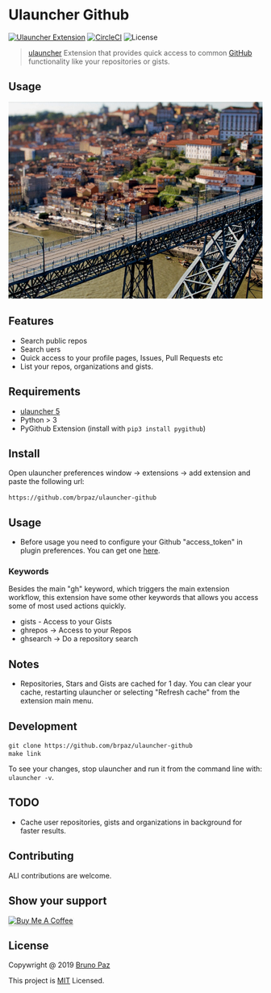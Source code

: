 # Ulauncher Github

[![Ulauncher Extension](https://img.shields.io/badge/Ulauncher-Extension-green.svg?style=for-the-badge)](https://ext.ulauncher.io/-/github-brpaz-ulauncher-github)
[![CircleCI](https://img.shields.io/circleci/build/github/brpaz/ulauncher-github.svg?style=for-the-badge)](https://circleci.com/gh/brpaz/ulauncher-github)
![License](https://img.shields.io/github/license/brpaz/ulauncher-github.svg?style=for-the-badge)

> [ulauncher](https://ulauncher.io/) Extension that provides quick access to common [GitHub](https://github.com) functionality like your repositories or gists.

## Usage

![demo](demo.gif)

## Features

- Search public repos
- Search uers
- Quick access to your profile pages, Issues, Pull Requests etc
- List your repos, organizations and gists.

## Requirements

- [ulauncher 5](https://ulauncher.io/)
- Python > 3
- PyGithub Extension (install with `pip3 install pygithub`)

## Install

Open ulauncher preferences window -> extensions -> add extension and paste the following url:

`https://github.com/brpaz/ulauncher-github`

## Usage

- Before usage you need to configure your Github "access_token" in plugin preferences. You can get one [here](https://github.com/settings/tokens).

### Keywords

Besides the main "gh" keyword, which triggers the main extension workflow, this extension have some other keywords that allows you access some of most used actions quickly.

- gists - Access to your Gists
- ghrepos -> Access to your Repos
- ghsearch -> Do a repository search

## Notes

- Repositories, Stars and Gists are cached for 1 day. You can clear your cache, restarting ulauncher or selecting "Refresh cache" from the extension main menu.

## Development

```
git clone https://github.com/brpaz/ulauncher-github
make link
```

To see your changes, stop ulauncher and run it from the command line with: `ulauncher -v`.

## TODO

- Cache user repositories, gists and organizations in background for faster results.

## Contributing

ALl contributions are welcome.

## Show your support

<a href="https://www.buymeacoffee.com/Z1Bu6asGV" target="_blank"><img src="https://www.buymeacoffee.com/assets/img/custom_images/orange_img.png" alt="Buy Me A Coffee" style="height: 41px !important;width: 174px !important;box-shadow: 0px 3px 2px 0px rgba(190, 190, 190, 0.5) !important;-webkit-box-shadow: 0px 3px 2px 0px rgba(190, 190, 190, 0.5) !important;" ></a>


## License 

Copywright @ 2019 [Bruno Paz](https://github.com/brpaz)

This project is [MIT](LLICENSE) Licensed.
